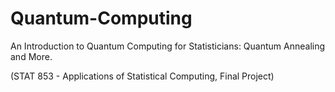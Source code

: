 # Quantum-Computing
 An Introduction to Quantum Computing for Statisticians: Quantum Annealing and More. 
 
 (STAT 853 - Applications of Statistical Computing, Final Project)
